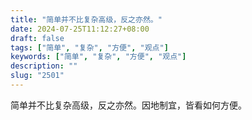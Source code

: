 ```yaml
---
title: "简单并不比复杂高级，反之亦然。"
date: 2024-07-25T11:12:27+08:00
draft: false
tags: ["简单", "复杂", "方便", "观点"]
keywords: ["简单", "复杂", "方便", "观点"]
description: ""
slug: "2501"
---
```


简单并不比复杂高级，反之亦然。因地制宜，皆看如何方便。